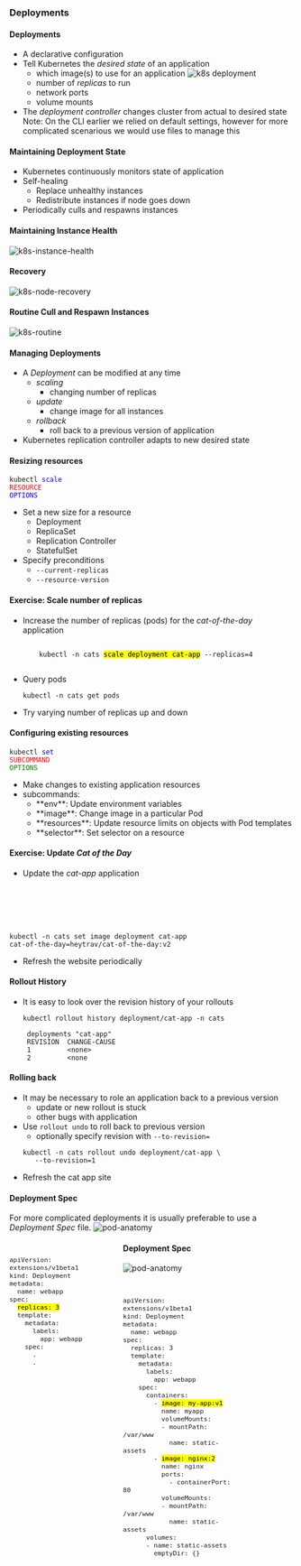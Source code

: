 ### Deployments


#### Deployments
* A declarative configuration<!-- .element: class="fragment" data-fragment-index="0" -->
* Tell Kubernetes the <!-- .element: class="fragment" data-fragment-index="1" -->_desired state_ of an application 
   + which image(s) to use for an application ![k8s deployment](img/k8s-deployment.png "Deployment") <!-- .element: class="img-right" style="width:50%;" -->
   + number of _replicas_ to run
   + network ports
   + volume mounts
* The <!-- .element: class="fragment" data-fragment-index="2" -->_deployment controller_ changes cluster from actual to desired state
Note: On the CLI earlier we relied on default settings, however for more
complicated scenarious we would use files to manage this


#### Maintaining Deployment State
* Kubernetes continuously monitors state of application
* Self-healing 
  + Replace unhealthy instances
  + Redistribute instances if node goes down
* Periodically culls and respawns instances



#### Maintaining Instance Health <!-- .slide: class="image-slide" -->
![k8s-instance-health](img/k8s-deployment-homeostasis-unhealthy.png "Instance Health")



#### Recovery <!-- .slide: class="image-slide" -->
![k8s-node-recovery](img/k8s-deployment-homeostasis-lost-node.png "Recover from lost node")



#### Routine Cull and Respawn Instances <!-- .slide: class="image-slide" -->
![k8s-routine](img/k8s-deployment-homeostasis-routine.png "Routine respawn")


#### Managing Deployments
* A _Deployment_ can be modified at any time
  + _scaling_ 
     - changing number of replicas
  + _update_ 
     - change image for all instances 
  + _rollback_
     - roll back to a previous version of application
* Kubernetes replication controller adapts to new desired state


#### Resizing resources
<code>kubectl </code><code style="color:blue;">scale </code><code style="color:red;">RESOURCE</code><code style="color:blue;"> OPTIONS</code>
* Set a new size for a resource<!-- .element: class="fragment" data-fragment-index="0" -->
   + Deployment
   + ReplicaSet
   + Replication Controller
   + StatefulSet 
* Specify preconditions <!-- .element: class="fragment" data-fragment-index="1" -->
   + `--current-replicas`
   + `--resource-version`

<!-- .element: class="stretch"  -->


#### Exercise: Scale number of replicas

* Increase the number of replicas (pods) for the _cat-of-the-day_ application
   <pre class="fragment" data-fragment-index="0"><code data-trim data-noescape>
      kubectl -n cats <mark>scale deployment cat-app</mark> --replicas=4
    </code></pre>
* Query pods <!-- .element: class="fragment" data-fragment-index="1" -->
   ```
   kubectl -n cats get pods
   ```
* Try varying number of replicas up and down<!-- .element: class="fragment" data-fragment-index="2" -->


#### Configuring existing resources
<code>kubectl </code><code style="color:blue;">set </code><code style="color:red;">SUBCOMMAND</code><code style="color:green;"> OPTIONS</code>
* Make changes to existing application resources <!-- .element: class="fragment" data-fragment-index="0" -->
* subcommands: <!-- .element: class="fragment" data-fragment-index="1" -->
   + <!-- .element: class="fragment" data-fragment-index="2" -->**env**: Update environment variables 
   + <!-- .element: class="fragment" data-fragment-index="3" -->**image**: Change image in a particular Pod 
   + <!-- .element: class="fragment" data-fragment-index="4" -->**resources**: Update resource limits on objects with Pod templates
   + <!-- .element: class="fragment" data-fragment-index="5" -->**selector**: Set selector on a resource


#### Exercise: Update _Cat of the Day_
* Update the _cat-app_ application
   <pre class="fragment" data-fragment-index="0" style="font-size:10pt;"><code data-trim data-noescape>
kubectl -n cats set image deployment cat-app cat-of-the-day=heytrav/cat-of-the-day:v2
  </code></pre>
* Refresh the website periodically <!-- .element: class="fragment" data-fragment-index="1" -->

<!-- .element: class="stretch"  -->



#### Rollout History
* It is easy to look over the revision history of your rollouts <!-- .element: class="fragment" data-fragment-index="1" -->
   ```
   kubectl rollout history deployment/cat-app -n cats
   ```
   ```
    deployments "cat-app"
    REVISION  CHANGE-CAUSE
    1         <none>
    2         <none
   ```
   <!-- .element: class="fragment" data-fragment-index="2" -->



#### Rolling back
* It may be necessary to role an application back to a previous version
   + update or new rollout is stuck <!-- .element: class="fragment" data-fragment-index="0" -->
   + other bugs with application <!-- .element: class="fragment" data-fragment-index="1" -->
* Use <!-- .element: class="fragment" data-fragment-index="2" -->`rollout undo` to roll back to previous version
   + optionally specify revision with `--to-revision=`
    ```
    kubectl -n cats rollout undo deployment/cat-app \
       --to-revision=1
    ```
    <!-- .element: class="fragment" data-fragment-index="3" -->
* Refresh the cat app site <!-- .element: class="fragment" data-fragment-index="4" -->


#### Deployment Spec
For more complicated deployments it is usually preferable to use a _Deployment
Spec_ file.
 ![pod-anatomy](img/k8s-deployment-replicas.png "Deployment Replicas")
<!-- .element: style="width:40%;float:right;"  -->

<pre  style="width:40%;float:left;font-size:10pt;" ><code data-trim data-noescape>
apiVersion: extensions/v1beta1
kind: Deployment
metadata:
  name: webapp
spec:
  <mark>replicas: 3</mark>
  template:
    metadata:
      labels:
        app: webapp
    spec:
      .
      .
        </code></pre>



#### Deployment Spec
 ![pod-anatomy](img/k8s-pod-anatomy.png "Pod upclose")
<!-- .element: style="width:40%;float:right;"  -->

<pre  style="width:40%;float:left;font-size:10pt;" ><code data-trim data-noescape>
apiVersion: extensions/v1beta1
kind: Deployment
metadata:
  name: webapp
spec:
  replicas: 3
  template:
    metadata:
      labels:
        app: webapp
    spec:
      containers:
        <span class="fragment" data-fragment-index="0">- <mark>image: my-app:v1</mark>
          name: myapp
          volumeMounts:
          - mountPath: /var/www
            name: static-assets</span>
        <span class="fragment" data-fragment-index="1">- <mark>image: nginx:2</mark>
          name: nginx
          ports:
            - containerPort: 80
          volumeMounts:
          - mountPath: /var/www
            name: static-assets</span>
      <span class="fragment" data-fragment-index="2">volumes:
      - name: static-assets
        emptyDir: {}</span> 
        </code></pre>
